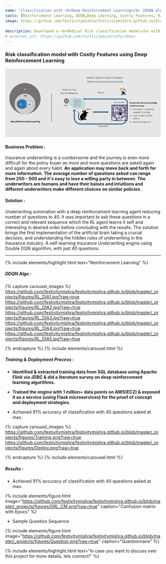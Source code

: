 ```yaml
---
name: 'Classification with <b>Deep Reinforcement Learning</b> (DDQN algorithm) '
tools: [Reinforcement Learning, DDQN,Deep Learning, Costly Features, Risk classification]
image: https://github.com/festivitymishra/festivitymishra.github.io/blob/master/_projects/figures/DRL_CM.png?raw=true

description: Developed a <b>Medical Risk classification model</b> with Costly Features using Deep Reinforcement Learning (DDQN algorithm)<b> achieving above 91% accuracy</b>.
# external_url: https://github.com/festivitymishra/PyraDox/
---
```


### Risk classification model with Costly Features using Deep Reinforcement Learning

![preview](https://github.com/festivitymishra/festivitymishra.github.io/blob/master/_projects/figures/RL_Intro.png?raw=true)

#### Business Problem : 
  <p>Insurance underwriting is a cumbersome and the journey is even more difficult for the policy buyer as more and more questions are asked again and again about every habit.<strong> An application may move back and forth for more information. The average number of questions asked can range from 250 - 500 and it's easy to lose a willing party in between. The underwriters are humans and have their baises and intuitions and different underwriters make different choices on similar policies. </strong></p>

#### Solution :
  <p>  Underwriting automation with a deep reinforcement learning agent reducing number of questions to 40. It was important to ask these questions in a correct and relevant sequence which the RL agent learns it self and interesting in desired order before concluding with the results.
    The solution brings the first implementation of the artificial brain taking a crucial decision, and understanding the hidden rules of underwriting in the Insurance industry. A self-learning Insurance Underwriting engine using Double DQN algorithm, with just 40 questions.  </p>

___

{% include elements/highlight.html text="Reinforcement Learning" %}
##### DDQN Algo :
{% capture carousel_images %}
https://github.com/festivitymishra/festivitymishra.github.io/blob/master/_projects/figures/RL_DIA1.jpg?raw=true
https://github.com/festivitymishra/festivitymishra.github.io/blob/master/_projects/figures/RL_DIA2.jpg?raw=true
https://github.com/festivitymishra/festivitymishra.github.io/blob/master/_projects/figures/RL_DIA3.jpg?raw=true
https://github.com/festivitymishra/festivitymishra.github.io/blob/master/_projects/figures/RL_DIA4.jpg?raw=true
https://github.com/festivitymishra/festivitymishra.github.io/blob/master/_projects/figures/RL_DIA5.jpg?raw=true

{% endcapture %}
{% include elements/carousel.html %}

##### Training & Deployment Process :
* <p> <strong>Identified & extracted training data from SQL database using Apache Flink via JDBC & did a literature survey on deep reinforcement learning algorithms. </strong></p>
* <p> <strong>Trained the engine with 1 million+ data points on AWS(EC2) & exposed it as a service (using Flask microservices) for the proof of concept and deployment strategies. </strong></p>
* Achieved 91% accuracy of classification with 40 questions asked at max. 

{% capture carousel_images %}
https://github.com/festivitymishra/festivitymishra.github.io/blob/master/_projects/figures/Training.png?raw=true
https://github.com/festivitymishra/festivitymishra.github.io/blob/master/_projects/figures/Deploy.png?raw=true

{% endcapture %}
{% include elements/carousel.html %}

##### Results :
* Achieved 91% accuracy of classification with 40 questions asked at max. 

{% include elements/figure.html image="https://github.com/festivitymishra/festivitymishra.github.io/blob/master/_projects/figures/DRL_CM.png?raw=true" caption="Confusion matrix with Epocs" %}

* Sample Question Sequence 

{% include elements/figure.html image="https://github.com/festivitymishra/festivitymishra.github.io/blob/master/_projects/figures/Question.png?raw=true" caption="Questionnaire" %}

{% include elements/highlight.html text="In case you want to discuss over this project for more details, lets connect!" %}

<!-- The Movies Project is something like **Netflix**, the only difference is that **it's not real**! It doesn't exist! I just created it to demonstrate how the **showcase** page looks like and how you can write whatever you want with full markdown support. -->